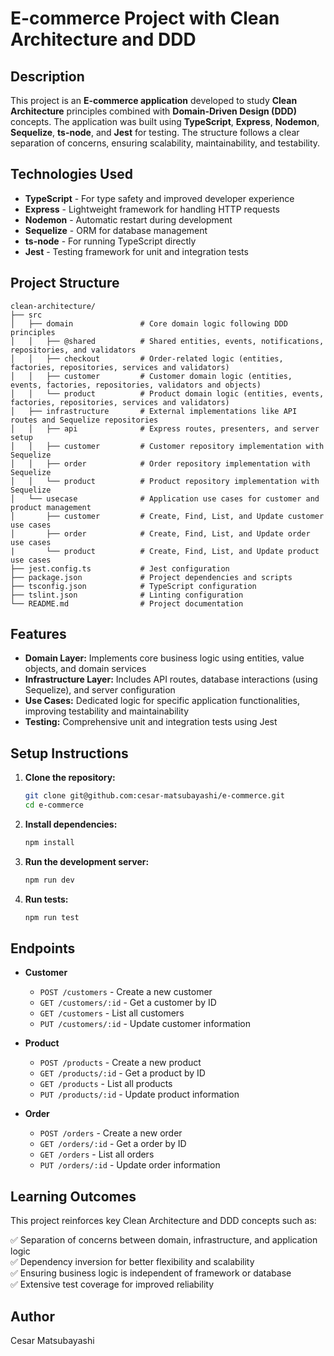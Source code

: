 # E-commerce Project with Clean Architecture and DDD

## Description

This project is an **E-commerce application** developed to study **Clean Architecture** principles combined with **Domain-Driven Design (DDD)** concepts. The application was built using **TypeScript**, **Express**, **Nodemon**, **Sequelize**, **ts-node**, and **Jest** for testing. The structure follows a clear separation of concerns, ensuring scalability, maintainability, and testability.

## Technologies Used

- **TypeScript** - For type safety and improved developer experience
- **Express** - Lightweight framework for handling HTTP requests
- **Nodemon** - Automatic restart during development
- **Sequelize** - ORM for database management
- **ts-node** - For running TypeScript directly
- **Jest** - Testing framework for unit and integration tests

## Project Structure

```
clean-architecture/
├── src
│   ├── domain               # Core domain logic following DDD principles
│   │   ├── @shared          # Shared entities, events, notifications, repositories, and validators
│   │   ├── checkout         # Order-related logic (entities, factories, repositories, services and validators)
│   │   ├── customer         # Customer domain logic (entities, events, factories, repositories, validators and objects)
│   │   └── product          # Product domain logic (entities, events, factories, repositories, services and validators)
│   ├── infrastructure       # External implementations like API routes and Sequelize repositories
│   │   ├── api              # Express routes, presenters, and server setup
│   │   ├── customer         # Customer repository implementation with Sequelize
│   │   ├── order            # Order repository implementation with Sequelize
│   │   └── product          # Product repository implementation with Sequelize
│   └── usecase              # Application use cases for customer and product management
│       ├── customer         # Create, Find, List, and Update customer use cases
│       ├── order            # Create, Find, List, and Update order use cases
|       └── product          # Create, Find, List, and Update product use cases
├── jest.config.ts           # Jest configuration
├── package.json             # Project dependencies and scripts
├── tsconfig.json            # TypeScript configuration
├── tslint.json              # Linting configuration
└── README.md                # Project documentation
```

## Features

- **Domain Layer:** Implements core business logic using entities, value objects, and domain services
- **Infrastructure Layer:** Includes API routes, database interactions (using Sequelize), and server configuration
- **Use Cases:** Dedicated logic for specific application functionalities, improving testability and maintainability
- **Testing:** Comprehensive unit and integration tests using Jest

## Setup Instructions

1. **Clone the repository:**
   ```bash
   git clone git@github.com:cesar-matsubayashi/e-commerce.git
   cd e-commerce
   ```
2. **Install dependencies:**
   ```bash
   npm install
   ```
3. **Run the development server:**
   ```bash
   npm run dev
   ```
4. **Run tests:**
   ```bash
   npm run test
   ```

## Endpoints

- **Customer**

  - `POST /customers` - Create a new customer
  - `GET /customers/:id` - Get a customer by ID
  - `GET /customers` - List all customers
  - `PUT /customers/:id` - Update customer information

- **Product**

  - `POST /products` - Create a new product
  - `GET /products/:id` - Get a product by ID
  - `GET /products` - List all products
  - `PUT /products/:id` - Update product information

- **Order**

  - `POST /orders` - Create a new order
  - `GET /orders/:id` - Get a order by ID
  - `GET /orders` - List all orders
  - `PUT /orders/:id` - Update order information

## Learning Outcomes

This project reinforces key Clean Architecture and DDD concepts such as:

✅ Separation of concerns between domain, infrastructure, and application logic  
✅ Dependency inversion for better flexibility and scalability  
✅ Ensuring business logic is independent of framework or database  
✅ Extensive test coverage for improved reliability

## Author

Cesar Matsubayashi
